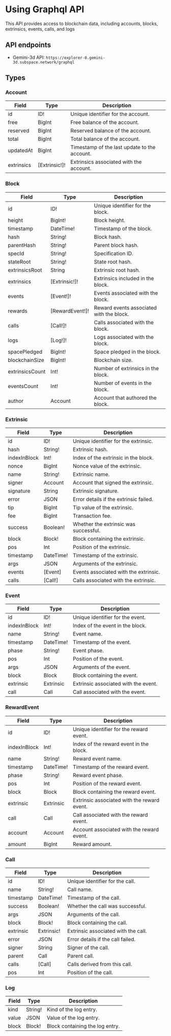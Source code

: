 # Using Graphql API

This API provides access to blockchain data, including accounts, blocks,
extrinsics, events, calls, and logs

## API endpoints

- Gemini-3d API: `https://explorer-0.gemini-3d.subspace.network/graphql`

## Types

### Account

| Field      | Type          | Description                                  |
| ---------- | ------------- | -------------------------------------------- |
| id         | ID!           | Unique identifier for the account.           |
| free       | BigInt        | Free balance of the account.                 |
| reserved   | BigInt        | Reserved balance of the account.             |
| total      | BigInt        | Total balance of the account.                |
| updatedAt  | BigInt        | Timestamp of the last update to the account. |
| extrinsics | [Extrinsic!]! | Extrinsics associated with the account.      |

### Block

| Field           | Type            | Description                              |
| --------------- | --------------- | ---------------------------------------- |
| id              | ID!             | Unique identifier for the block.         |
| height          | BigInt!         | Block height.                            |
| timestamp       | DateTime!       | Timestamp of the block.                  |
| hash            | String!         | Block hash.                              |
| parentHash      | String!         | Parent block hash.                       |
| specId          | String!         | Specification ID.                        |
| stateRoot       | String!         | State root hash.                         |
| extrinsicsRoot  | String          | Extrinsic root hash.                     |
| extrinsics      | [Extrinsic!]!   | Extrinsics included in the block.        |
| events          | [Event!]!       | Events associated with the block.        |
| rewards         | [RewardEvent!]! | Reward events associated with the block. |
| calls           | [Call!]!        | Calls associated with the block.         |
| logs            | [Log!]!         | Logs associated with the block.          |
| spacePledged    | BigInt!         | Space pledged in the block.              |
| blockchainSize  | BigInt!         | Blockchain size.                         |
| extrinsicsCount | Int!            | Number of extrinsics in the block.       |
| eventsCount     | Int!            | Number of events in the block.           |
| author          | Account         | Account that authored the block.         |

### Extrinsic

| Field        | Type      | Description                            |
| ------------ | --------- | -------------------------------------- |
| id           | ID!       | Unique identifier for the extrinsic.   |
| hash         | String!   | Extrinsic hash.                        |
| indexInBlock | Int!      | Index of the extrinsic in the block.   |
| nonce        | BigInt    | Nonce value of the extrinsic.          |
| name         | String!   | Extrinsic name.                        |
| signer       | Account   | Account that signed the extrinsic.     |
| signature    | String    | Extrinsic signature.                   |
| error        | JSON      | Error details if the extrinsic failed. |
| tip          | BigInt    | Tip value of the extrinsic.            |
| fee          | BigInt    | Transaction fee.                       |
| success      | Boolean!  | Whether the extrinsic was successful.  |
| block        | Block!    | Block containing the extrinsic.        |
| pos          | Int       | Position of the extrinsic.             |
| timestamp    | DateTime! | Timestamp of the extrinsic.            |
| args         | JSON      | Arguments of the extrinsic.            |
| events       | [Event]   | Events associated with the extrinsic.  |
| calls        | [Call!]   | Calls associated with the extrinsic.   |

### Event

| Field        | Type      | Description                          |
| ------------ | --------- | ------------------------------------ |
| id           | ID!       | Unique identifier for the event.     |
| indexInBlock | Int!      | Index of the event in the block.     |
| name         | String!   | Event name.                          |
| timestamp    | DateTime! | Timestamp of the event.              |
| phase        | String!   | Event phase.                         |
| pos          | Int       | Position of the event.               |
| args         | JSON      | Arguments of the event.              |
| block        | Block     | Block containing the event.          |
| extrinsic    | Extrinsic | Extrinsic associated with the event. |
| call         | Call      | Call associated with the event.      |

### RewardEvent

| Field        | Type      | Description                                 |
| ------------ | --------- | ------------------------------------------- |
| id           | ID!       | Unique identifier for the reward event.     |
| indexInBlock | Int!      | Index of the reward event in the block.     |
| name         | String!   | Reward event name.                          |
| timestamp    | DateTime! | Timestamp of the reward event.              |
| phase        | String!   | Reward event phase.                         |
| pos          | Int       | Position of the reward event.               |
| block        | Block     | Block containing the reward event.          |
| extrinsic    | Extrinsic | Extrinsic associated with the reward event. |
| call         | Call      | Call associated with the reward event.      |
| account      | Account   | Account associated with the reward event.   |
| amount       | BigInt    | Reward amount.                              |

### Call

| Field     | Type       | Description                         |
| --------- | ---------- | ----------------------------------- |
| id        | ID!        | Unique identifier for the call.     |
| name      | String!    | Call name.                          |
| timestamp | DateTime!  | Timestamp of the call.              |
| success   | Boolean!   | Whether the call was successful.    |
| args      | JSON       | Arguments of the call.              |
| block     | Block!     | Block containing the call.          |
| extrinsic | Extrinsic! | Extrinsic associated with the call. |
| error     | JSON       | Error details if the call failed.   |
| signer    | String     | Signer of the call.                 |
| parent    | Call       | Parent call.                        |
| calls     | [Call]     | Calls derived from this call.       |
| pos       | Int        | Position of the call.               |

### Log

| Field | Type    | Description                     |
| ----- | ------- | ------------------------------- |
| kind  | String! | Kind of the log entry.          |
| value | JSON    | Value of the log entry.         |
| block | Block!  | Block containing the log entry. |
